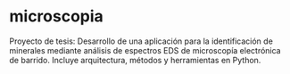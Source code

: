 # microscopia
Proyecto de tesis: Desarrollo de una aplicación para la identificación de minerales mediante análisis de espectros EDS de microscopía electrónica de barrido. Incluye arquitectura, métodos y herramientas en Python.
